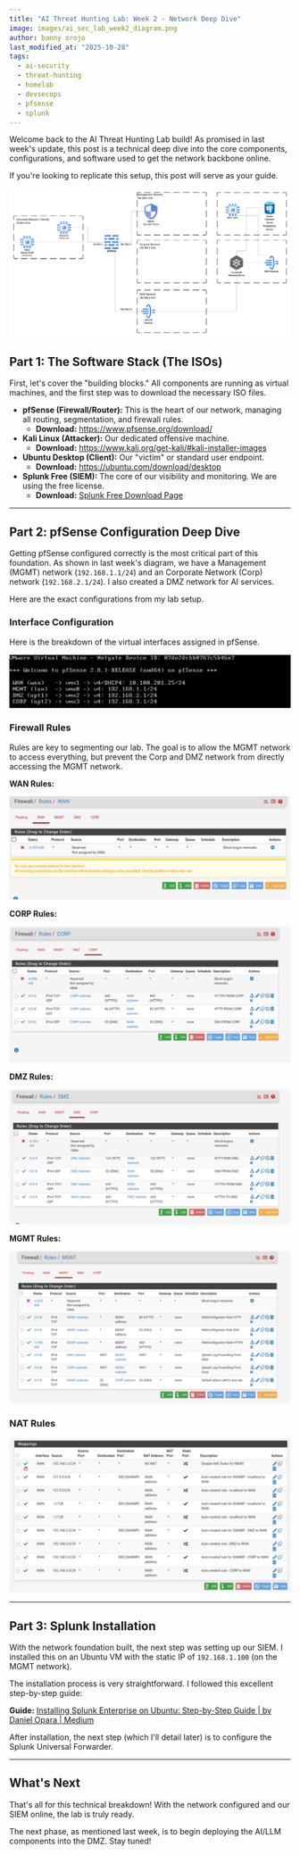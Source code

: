 ```yaml
---
title: "AI Threat Hunting Lab: Week 2 - Network Deep Dive"
image: images/ai_sec_lab_week2_diagram.png
author: banny orojo
last_modified_at: "2025-10-28"
tags:
  - ai-security
  - threat-hunting
  - homelab
  - devsecops
  - pfsense
  - splunk
---
```


Welcome back to the AI Threat Hunting Lab build! As promised in last week's update, this post is a technical deep dive into the core components, configurations, and software used to get the network backbone online.

If you're looking to replicate this setup, this post will serve as your guide.

![week_2_updated_diagram](/images/ai_sec_lab_week2_diagram.png)

## Part 1: The Software Stack (The ISOs)

First, let's cover the "building blocks." All components are running as virtual machines, and the first step was to download the necessary ISO files.

* **pfSense (Firewall/Router):** This is the heart of our network, managing all routing, segmentation, and firewall rules.
    * **Download:** <https://www.pfsense.org/download/>
* **Kali Linux (Attacker):** Our dedicated offensive machine.
    * **Download:** <https://www.kali.org/get-kali/#kali-installer-images>
* **Ubuntu Desktop (Client):** Our "victim" or standard user endpoint.
    * **Download:** <https://ubuntu.com/download/desktop>
* **Splunk Free (SIEM):** The core of our visibility and monitoring. We are using the free license.
    * **Download:** [Splunk Free Download Page](https://help.splunk.com/en/splunk-enterprise/administer/admin-manual/9.4/configure-splunk-licenses/about-splunk-free)

---

## Part 2: pfSense Configuration Deep Dive

Getting pfSense configured correctly is the most critical part of this foundation. As shown in last week's diagram, we have a Management (MGMT) network (`192.168.1.1/24`) and an Corporate Network (Corp) network (`192.168.2.1/24`). I also created a DMZ network for AI services.

Here are the exact configurations from my lab setup.

### Interface Configuration

Here is the breakdown of the virtual interfaces assigned in pfSense.

![PFSence Configuration](/images/pfsense_config.jpeg)

### Firewall Rules

Rules are key to segmenting our lab. The goal is to allow the MGMT network to access everything, but prevent the Corp and DMZ network from directly accessing the MGMT network.

**WAN Rules:**

![WAN Rules](/images/wan_rules.png)

**CORP Rules:**

![Corp Rules](/images/corp_rules.png)

**DMZ Rules:**

![DMZ Rules](/images/dmz_rules.png)

**MGMT Rules:**

![Management Rules](/images/mgnt_rules.png)

### NAT Rules

![NAT Rules](/images/nat_rules.png)


---

## Part 3: Splunk Installation

With the network foundation built, the next step was setting up our SIEM. I installed this on an Ubuntu VM with the static IP of `192.168.1.100` (on the MGMT network).

The installation process is very straightforward. I followed this excellent step-by-step guide:

**Guide:** [Installing Splunk Enterprise on Ubuntu: Step-by-Step Guide | by Daniel Opara | Medium](https://medium.com/@daniel.opara/installing-splunk-enterprise-on-ubuntu-step-by-step-guide-8d1b168a306)

After installation, the next step (which I'll detail later) is to configure the Splunk Universal Forwarder.

---

## What's Next

That's all for this technical breakdown! With the network configured and our SIEM online, the lab is truly ready.

The next phase, as mentioned last week, is to begin deploying the AI/LLM components into the DMZ. Stay tuned!
